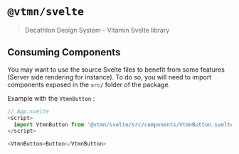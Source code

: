 # `@vtmn/svelte`

> Decathlon Design System - Vitamin Svelte library

## Consuming Components

You may want to use the source Svelte files to benefit from some features (Server side rendering for instance). To do so, you will need to import components exposed in the `src/` folder of the package.

Example with the `VtmnButton` :

```js
// App.svelte
<script>
  import VtmnButton from '@vtmn/svelte/src/components/VtmnButton.svelte';
</script>

<VtmnButton>Button</VtmnButton>
```
